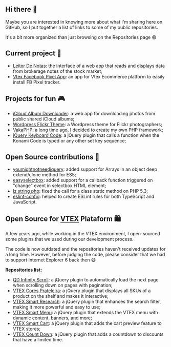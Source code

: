 ## Hi there 👋

Maybe you are interested in knowing more about what I'm sharing here on GitHub, so I put together a list of links to some of my public repositories.

It's a bit more organized than just browsing on the Repositories page 😄

## Current project 🚀
 - [Leitor De Notas](https://github.com/cvscarlos/Leitor-De-Notas): the interface of a web app that reads and displays data from brokerage notes of the stock market;
 - [Vtex Facebook Pixel App](https://github.com/cvscarlos/Vtex-Facebook-Pixel): an app for Vtex Ecommerce platform to easily install FB Pixel tracker.

## Projects for fun 🎮

- [iCloud Album Downloader](https://github.com/cvscarlos/iCloud-Album-Downloader): a web app for downloading photos from public shared iCloud albums;
- [Wordpress Flickr Theme](https://github.com/cvscarlos/Wordpress-Flickr-Theme): a Wordpress theme for Flickr photographers;
- [VakaPHP](https://github.com/cvscarlos/VaKaPHP): a long time ago, I decided to create my own PHP framework;
- [jQuery Keyboard Code](https://github.com/cvscarlos/jQuery-Keyboard-Code): a jQuery plugin that calls a function when the Konami Code is typed or any other set key sequence;

## Open Source contributions 🤝

- [youmightnotneedjquery](https://github.com/HubSpot/youmightnotneedjquery/pull/211): added support for Arrays in an object deep extend/clone method for ES5;
- [easyselectbox](https://github.com/kosinix/easyselectbox/pull/1): added support for a callback function triggered on "change" event in selectbox HTML element;
- [lz string php](https://github.com/nullpunkt/lz-string-php/pull/21): fixed the call for a class static method on PHP 5.3;
- [eslint-config](https://github.com/parcelLab/eslint-config): helped to create ESLint rules for both TypeScript and JavaScript.


## Open Source for [VTEX](https://vtex.com/) Plataform 🛍️

A few years ago, while working in the VTEX environment, I open-sourced some plugins that we used during our development process.

The code is now outdated and the repositories haven't received updates for a long time. However, before judging the code, please consider that we had to support Internet Explorer 6 back then 😅

**Repositories list:**
- [QD Infinity Scroll](https://github.com/cvscarlos/QD-Infinity-Scroll): a jQuery plugin to automatically load the next page when scrolling down on pages with pagination;
- [VTEX Cores Prateleira](https://github.com/cvscarlos/VTEX-Cores-Prateleira): a jQuery plugin that displays all SKUs of a product on the shelf and makes it interactive;
- [VTEX Smart Research](https://github.com/cvscarlos/VTEX-Smart-Research): a jQuery plugin that enhances the search filter, making it more powerful and easy to use;
- [VTEX Smart Menu](https://github.com/cvscarlos/VTEX-Smart-Menu): a jQuery plugin that extends the VTEX menu with dynamic content, banners, and more;
- [VTEX Smart Cart](https://github.com/cvscarlos/VTEX-Smart-Cart): a jQuery plugin that adds the cart preview feature to VTEX stores;
- [VTEX Count Down](https://github.com/cvscarlos/VTEX-Count-Down): a jQuery plugin that adds a countdown to discounts that have a limited time.
